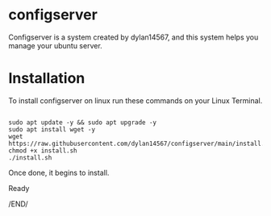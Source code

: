 # configserver

Configserver is a system created by dylan14567, and this system helps you manage your ubuntu server.

# Installation

To install configserver on linux run these commands on your Linux Terminal.

```shell

sudo apt update -y && sudo apt upgrade -y
sudo apt install wget -y
wget https://raw.githubusercontent.com/dylan14567/configserver/main/install.sh
chmod +x install.sh
./install.sh

```

Once done, it begins to install.

Ready

/END/

